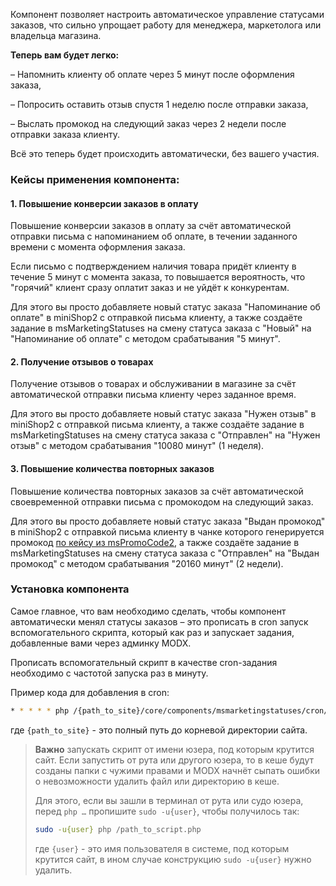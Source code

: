 Компонент позволяет настроить автоматическое управление статусами заказов, что сильно упрощает работу для менеджера, маркетолога или владельца магазина.

**Теперь вам будет легко:**

– Напомнить клиенту об оплате через 5 минут после оформления заказа,

– Попросить оставить отзыв спустя 1 неделю после отправки заказа,

– Выслать промокод на следующий заказ через 2 недели после отправки заказа клиенту.

Всё это теперь будет происходить автоматически, без вашего участия.


### Кейсы применения компонента:


#### 1. Повышение конверсии заказов в оплату

Повышение конверсии заказов в оплату за счёт автоматической отправки письма с напоминанием об оплате, в течении заданного времени с момента оформления заказа.
   
Если письмо с подтверждением наличия товара придёт клиенту в течение 5 минут с момента заказа, то повышается вероятность, что "горячий" клиент сразу оплатит заказ и не уйдёт к конкурентам.

Для этого вы просто добавляете новый статус заказа "Напоминание об оплате" в miniShop2 с отправкой письма клиенту, а также создаёте задание в msMarketingStatuses на смену статуса заказа с "Новый" на "Напоминание об оплате" с методом срабатывания "5 минут".


#### 2. Получение отзывов о товарах

Получение отзывов о товарах и обслуживании в магазине за счёт автоматической отправки письма клиенту через заданное время.

Для этого вы просто добавляете новый статус заказа "Нужен отзыв" в miniShop2 с отправкой письма клиенту, а также создаёте задание в msMarketingStatuses на смену статуса заказа с "Отправлен" на "Нужен отзыв" с методом срабатывания "10080 минут" (1 неделя).


#### 3. Повышение количества повторных заказов

Повышение количества повторных заказов за счёт автоматической своевременной отправки письма с промокодом на следующий заказ.

Для этого вы просто добавляете новый статус заказа "Выдан промокод" в miniShop2 с отправкой письма клиенту в чанке которого генерируется промокод [по кейсу из msPromoCode2][30], а также создаёте задание в msMarketingStatuses на смену статуса заказа с "Отправлен" на "Выдан промокод" с методом срабатывания "20160 минут" (2 недели).



### Установка компонента

Самое главное, что вам необходимо сделать, чтобы компонент автоматически менял статусы заказов – это прописать в cron запуск вспомогательного скрипта, который как раз и запускает задания, добавленные вами через админку MODX.

Прописать вспомогательный скрипт в качестве cron-задания необходимо с частотой запуска раз в минуту.

Пример кода для добавления в cron:

```bash
* * * * * php /{path_to_site}/core/components/msmarketingstatuses/cron/runjobs.php --silent=1
```

где `{path_to_site}` - это полный путь до корневой директории сайта.




> **Важно** запускать скрипт от имени юзера, под которым крутится сайт.
> Если запустить от рута или другого юзера, то в кеше будут созданы папки с чужими правами и MODX начнёт сыпать ошибки о невозможности удалить файл или директорию в кеше.
>
> Для этого, если вы зашли в терминал от рута или судо юзера, перед `php …` пропишите `sudo -u{user}`, чтобы получилось так:
> 
>```bash
> sudo -u{user} php /path_to_script.php
> ```
>
> где `{user}` - это имя пользователя в системе, под которым крутится сайт, в ином случае конструкцию `sudo -u{user}` нужно удалить.





[30]: /ru/01_Компоненты/02_miniShop2/05_Другие_дополнения/04_msPromoCode2/50_Кейсы/30_Генерация_промо-кода_в_письме_на_следующий_заказ.md
